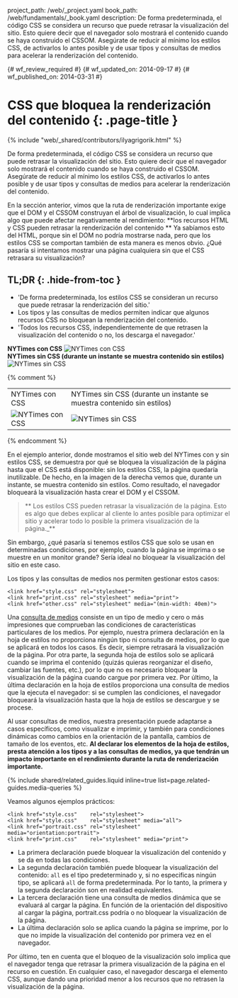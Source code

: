 project_path: /web/_project.yaml
book_path: /web/fundamentals/_book.yaml
description: De forma predeterminada, el código CSS se considera un recurso que puede retrasar la visualización del sitio. Esto quiere decir que el navegador solo mostrará el contenido cuando se haya construido el CSSOM. Asegúrate de reducir al mínimo los estilos CSS, de activarlos lo antes posible y de usar tipos y consultas de medios para acelerar la renderización del contenido.

{# wf_review_required #}
{# wf_updated_on: 2014-09-17 #}
{# wf_published_on: 2014-03-31 #}

# CSS que bloquea la renderización del contenido {: .page-title }

{% include "web/_shared/contributors/ilyagrigorik.html" %}


De forma predeterminada, el código CSS se considera un recurso que puede retrasar la visualización del sitio. Esto quiere decir que el navegador solo mostrará el contenido cuando se haya construido el CSSOM. Asegúrate de reducir al mínimo los estilos CSS, de activarlos lo antes posible y de usar tipos y consultas de medios para acelerar la renderización del contenido.



En la sección anterior, vimos que la ruta de renderización importante exige que el DOM y el CSSOM construyan el árbol de visualización, lo cual implica algo que puede afectar negativamente al rendimiento: **los recursos HTML y CSS pueden retrasar la renderización del contenido ** Ya sabíamos esto del HTML, porque sin el DOM no podría mostrarse nada, pero que los estilos CSS se comportan también de esta manera es menos obvio. ¿Qué pasaría si intentamos mostrar una página cualquiera sin que el CSS retrasara su visualización?

## TL;DR {: .hide-from-toc }
- 'De forma predeterminada, los estilos CSS se consideran un recurso que puede retrasar la renderización del sitio.'
- Los tipos y las consultas de medios permiten indicar que algunos recursos CSS no bloquean la renderización del contenido.
- 'Todos los recursos CSS, independientemente de que retrasen la visualización del contenido o no, los descarga el navegador.'


<div class="mdl-grid">
  <div class="mdl-cell mdl-cell--6--col">
    <b>NYTimes con CSS</b>
    <img class="center" src="images/nytimes-css-device.png" alt="NYTimes con CSS">

  </div>

  <div class="mdl-cell mdl-cell--6--col">
    <b>NYTimes sin CSS (durante un instante se muestra contenido sin estilos)</b>
    <img src="images/nytimes-nocss-device.png" alt="NYTimes sin CSS">

  </div>
</div>

{% comment %}
<table class="mdl-data-table mdl-js-data-table">
<tr>
<td>NYTimes con CSS</td>
<td>NYTimes sin CSS (durante un instante se muestra contenido sin estilos)</td>
</tr>
<tr>
<td><img src="images/nytimes-css-device.png" alt="NYTimes con CSS" class="center"></td>
<td><img src="images/nytimes-nocss-device.png" alt="NYTimes sin CSS" class="center"></td>
</tr>
</table>
{% endcomment %}

En el ejemplo anterior, donde mostramos el sitio web del NYTimes con y sin estilos CSS, se demuestra por qué se bloquea la visualización de la página hasta que el CSS está disponible: sin los estilos CSS, la página quedaría inutilizable. De hecho, en la imagen de la derecha vemos que, durante un instante, se muestra contenido sin estilos. Como resultado, el navegador bloqueará la visualización hasta crear el DOM y el CSSOM.

> ** Los estilos CSS pueden retrasar la visualización de la página. Esto es algo que debes explicar al cliente lo antes posible para optimizar el sitio y acelerar todo lo posible la primera visualización de la página._**

Sin embargo, ¿qué pasaría si tenemos estilos CSS que solo se usan en determinadas condiciones, por ejemplo, cuando la página se imprima o se muestre en un monitor grande? Sería ideal no bloquear la visualización del sitio en este caso.

Los tipos y las consultas de medios nos permiten gestionar estos casos:


    <link href="style.css" rel="stylesheet">
    <link href="print.css" rel="stylesheet" media="print">
    <link href="other.css" rel="stylesheet" media="(min-width: 40em)">
    

Una [consulta de medios]({{site.fundamentals}}/layouts/rwd-fundamentals/use-media-queries.html) consiste en un tipo de medio y cero o más impresiones que comprueban las condiciones de características particulares de los medios. Por ejemplo, nuestra primera declaración en la hoja de estilos no proporciona ningún tipo ni consulta de medios, por lo que se aplicará en todos los casos. Es decir, siempre retrasará la visualización de la página. Por otra parte, la segunda hoja de estilos solo se aplicará cuando se imprima el contenido (quizás quieras reorganizar el diseño, cambiar las fuentes, etc.), por lo que no es necesario bloquear la visualización de la página cuando cargue por primera vez. Por último, la última declaración en la hoja de estilos proporciona una consulta de medios que la ejecuta el navegador: si se cumplen las condiciones, el navegador bloqueará la visualización hasta que la hoja de estilos se descargue y se procese.

Al usar consultas de medios, nuestra presentación puede adaptarse a casos específicos, como visualizar e imprimir, y también para condiciones dinámicas como cambios en la orientación de la pantalla, cambios de tamaño de los eventos, etc. **Al declarar los elementos de la hoja de estilos, presta atención a los tipos y a las consultas de medios, ya que tendrán un impacto importante en el rendimiento durante la ruta de renderización importante.**

{% include shared/related_guides.liquid inline=true list=page.related-guides.media-queries %}

Veamos algunos ejemplos prácticos:


    <link href="style.css"    rel="stylesheet">
    <link href="style.css"    rel="stylesheet" media="all">
    <link href="portrait.css" rel="stylesheet" media="orientation:portrait">
    <link href="print.css"    rel="stylesheet" media="print">
    

* La primera declaración puede bloquear la visualización del contenido y se da en todas las condiciones.
* La segunda declaración también puede bloquear la visualización del contenido: `all` es el tipo predeterminado y, si no especificas ningún tipo, se aplicará `all` de forma predeterminada. Por lo tanto, la primera y la segunda declaración son en realidad equivalentes.
* La tercera declaración tiene una consulta de medios dinámica que se evaluará al cargar la página. En función de la orientación del dispositivo al cargar la página, portrait.css podría o no bloquear la visualización de la página.
* La última declaración solo se aplica cuando la página se imprime, por lo que no impide la visualización del contenido por primera vez en el navegador.

Por último, ten en cuenta que el bloqueo de la visualización solo implica que el navegador tenga que retrasar la primera visualización de la página en el recurso en cuestión. En cualquier caso, el navegador descarga el elemento CSS, aunque dando una prioridad menor a los recursos que no retrasen la visualización de la página.



